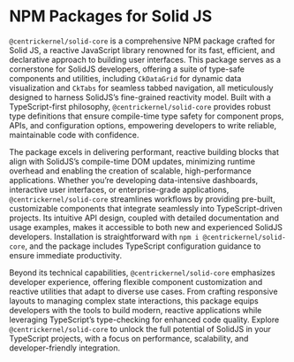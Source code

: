 # NPM Packages for Solid JS

`@centrickernel/solid-core` is a comprehensive NPM package crafted for Solid JS, a reactive JavaScript library renowned for its fast, efficient, and declarative approach to building user interfaces. This package serves as a cornerstone for SolidJS developers, offering a suite of type-safe components and utilities, including `CkDataGrid` for dynamic data visualization and `CkTabs` for seamless tabbed navigation, all meticulously designed to harness SolidJS’s fine-grained reactivity model. Built with a TypeScript-first philosophy, `@centrickernel/solid-core` provides robust type definitions that ensure compile-time type safety for component props, APIs, and configuration options, empowering developers to write reliable, maintainable code with confidence.

The package excels in delivering performant, reactive building blocks that align with SolidJS’s compile-time DOM updates, minimizing runtime overhead and enabling the creation of scalable, high-performance applications. Whether you’re developing data-intensive dashboards, interactive user interfaces, or enterprise-grade applications, `@centrickernel/solid-core` streamlines workflows by providing pre-built, customizable components that integrate seamlessly into TypeScript-driven projects. Its intuitive API design, coupled with detailed documentation and usage examples, makes it accessible to both new and experienced SolidJS developers. Installation is straightforward with `npm i @centrickernel/solid-core`, and the package includes TypeScript configuration guidance to ensure immediate productivity.

Beyond its technical capabilities, `@centrickernel/solid-core` emphasizes developer experience, offering flexible component customization and reactive utilities that adapt to diverse use cases. From crafting responsive layouts to managing complex state interactions, this package equips developers with the tools to build modern, reactive applications while leveraging TypeScript’s type-checking for enhanced code quality. Explore `@centrickernel/solid-core` to unlock the full potential of SolidJS in your TypeScript projects, with a focus on performance, scalability, and developer-friendly integration.
